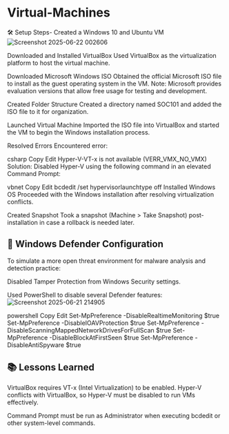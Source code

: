 # Virtual-Machines
🛠️ Setup Steps- Created a Windows 10 and Ubuntu VM
![Screenshot 2025-06-22 002606](https://github.com/user-attachments/assets/337d7f47-0f15-45b2-8936-af14e5f62f04)

Downloaded and Installed VirtualBox
Used VirtualBox as the virtualization platform to host the virtual machine.

Downloaded Microsoft Windows ISO
Obtained the official Microsoft ISO file to install as the guest operating system in the VM.
Note: Microsoft provides evaluation versions that allow free usage for testing and development.

Created Folder Structure
Created a directory named SOC101 and added the ISO file to it for organization.

Launched Virtual Machine
Imported the ISO file into VirtualBox and started the VM to begin the Windows installation process.

Resolved Errors
Encountered error:

csharp
Copy
Edit
Hyper-V-VT-x is not available (VERR_VMX_NO_VMX)
Solution:
Disabled Hyper-V using the following command in an elevated Command Prompt:

vbnet
Copy
Edit
bcdedit /set hypervisorlaunchtype off
Installed Windows OS
Proceeded with the Windows installation after resolving virtualization conflicts.

Created Snapshot
Took a snapshot (Machine > Take Snapshot) post-installation in case a rollback is needed later.

## 🔐 Windows Defender Configuration
To simulate a more open threat environment for malware analysis and detection practice:

Disabled Tamper Protection from Windows Security settings.

Used PowerShell to disable several Defender features:
![Screenshot 2025-06-21 214905](https://github.com/user-attachments/assets/8770a274-ad5d-4563-9390-d2477b51103d)

powershell
Copy
Edit
Set-MpPreference -DisableRealtimeMonitoring $true
Set-MpPreference -DisableIOAVProtection $true
Set-MpPreference -DisableScanningMappedNetworkDrivesForFullScan $true
Set-MpPreference -DisableBlockAtFirstSeen $true
Set-MpPreference -DisableAntiSpyware $true
## 📚 Lessons Learned
VirtualBox requires VT-x (Intel Virtualization) to be enabled.
Hyper-V conflicts with VirtualBox, so Hyper-V must be disabled to run VMs effectively.

Command Prompt must be run as Administrator when executing bcdedit or other system-level commands.

